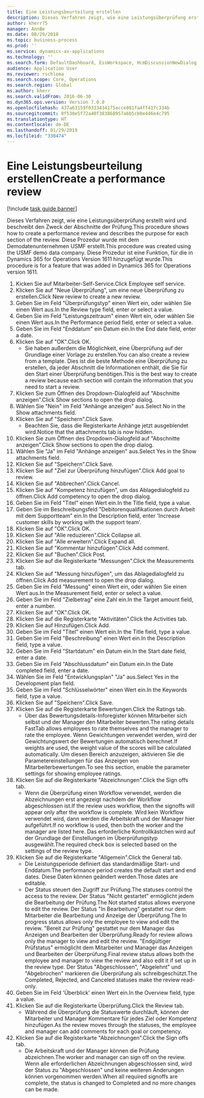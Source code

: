 ```yaml
---
title: Eine Leistungsbeurteilung erstellen
description: Dieses Verfahren zeigt, wie eine Leistungsüberprüfung erstellt wird und beschreibt den Zweck der Abschnitte der Prüfung.
author: kherr75
manager: AnnBe
ms.date: 08/29/2018
ms.topic: business-process
ms.prod: ''
ms.service: dynamics-ax-applications
ms.technology: ''
ms.search.form: DefaultDashboard, EssWorkspace, HcmDiscussionNewDialog, HcmDiscussion, HcmDiscussionChangeSettings, HcmDiscussionAddGoalDialog, HcmTopicCreate, HcmMeasurementDetailDialog, HcmPerfJournalAdd
audience: Application User
ms.reviewer: rschloma
ms.search.scope: Core, Operations
ms.search.region: Global
ms.author: kherr
ms.search.validFrom: 2016-06-30
ms.dyn365.ops.version: Version 7.0.0
ms.openlocfilehash: 437a63159f0333434175acce081fa4ff417c334b
ms.sourcegitcommit: 0f530e5f72a40f383868957a6b5cb0e446e4c795
ms.translationtype: HT
ms.contentlocale: de-DE
ms.lasthandoff: 01/29/2019
ms.locfileid: "338474"
---
```

# <a name="create-a-performance-review"></a><span data-ttu-id="45d5c-103">Eine Leistungsbeurteilung erstellen</span><span class="sxs-lookup"><span data-stu-id="45d5c-103">Create a performance review</span></span>

[!include [task guide banner](../../includes/task-guide-banner.md)]

<span data-ttu-id="45d5c-104">Dieses Verfahren zeigt, wie eine Leistungsüberprüfung erstellt wird und beschreibt den Zweck der Abschnitte der Prüfung.</span><span class="sxs-lookup"><span data-stu-id="45d5c-104">This procedure shows how to create a performance review and describes the purpose for each section of the review.</span></span> <span data-ttu-id="45d5c-105">Diese Prozedur wurde mit dem Demodatenunternehmen USMF erstellt.</span><span class="sxs-lookup"><span data-stu-id="45d5c-105">This procedure was created using the USMF demo data company.</span></span> <span data-ttu-id="45d5c-106">Diese Prozedur ist eine Funktion, für die in Dynamics 365 for Operations Version 1611 hinzugefügt wurde.</span><span class="sxs-lookup"><span data-stu-id="45d5c-106">This procedure is for a feature that was added in Dynamics 365 for Operations version 1611.</span></span>

1. <span data-ttu-id="45d5c-107">Kicken Sie auf Mitarbeiter-Self-Service.</span><span class="sxs-lookup"><span data-stu-id="45d5c-107">Click Employee self service.</span></span>
2. <span data-ttu-id="45d5c-108">Klicken Sie auf "Neue Überprüfung", um eine neue Überprüfung zu erstellen.</span><span class="sxs-lookup"><span data-stu-id="45d5c-108">Click New review to create a new review.</span></span>
3. <span data-ttu-id="45d5c-109">Geben Sie im Feld "Überprüfungstyp" einen Wert ein, oder wählen Sie einen Wert aus.</span><span class="sxs-lookup"><span data-stu-id="45d5c-109">In the Review type field, enter or select a value.</span></span>
4. <span data-ttu-id="45d5c-110">Geben Sie im Feld "Leistungszeitraum" einen Wert ein, oder wählen Sie einen Wert aus.</span><span class="sxs-lookup"><span data-stu-id="45d5c-110">In the Performance period field, enter or select a value.</span></span>
5. <span data-ttu-id="45d5c-111">Geben Sie im Feld "Enddatum" ein Datum ein.</span><span class="sxs-lookup"><span data-stu-id="45d5c-111">In the End date field, enter a date.</span></span>
6. <span data-ttu-id="45d5c-112">Klicken Sie auf "OK".</span><span class="sxs-lookup"><span data-stu-id="45d5c-112">Click OK.</span></span>
    * <span data-ttu-id="45d5c-113">Sie haben außerdem die Möglichkeit, eine Überprüfung auf der Grundlage einer Vorlage zu erstellen.</span><span class="sxs-lookup"><span data-stu-id="45d5c-113">You can also create a review from a template.</span></span> <span data-ttu-id="45d5c-114">Dies ist die beste Methode eine Überprüfung zu erstellen, da jeder Abschnitt die Informationen enthält, die Sie für den Start einer Überprüfung benötigen.</span><span class="sxs-lookup"><span data-stu-id="45d5c-114">This is the best way to create a review because each section will contain the information that you need to start a review.</span></span>  
7. <span data-ttu-id="45d5c-115">Klicken Sie zum Öffnen des Dropdown-Dialogfeld auf "Abschnitte anzeigen".</span><span class="sxs-lookup"><span data-stu-id="45d5c-115">Click Show sections to open the drop dialog.</span></span>
8. <span data-ttu-id="45d5c-116">Wählen Sie "Nein" im Feld "Anhänge anzeigen" aus.</span><span class="sxs-lookup"><span data-stu-id="45d5c-116">Select No in the Show attachments field.</span></span>
9. <span data-ttu-id="45d5c-117">Klicken Sie auf "Speichern".</span><span class="sxs-lookup"><span data-stu-id="45d5c-117">Click Save.</span></span>
    * <span data-ttu-id="45d5c-118">Beachten Sie, dass die Registerkarte Anhänge jetzt ausgeblendet wird.</span><span class="sxs-lookup"><span data-stu-id="45d5c-118">Notice that the attachments tab is now hidden.</span></span>  
10. <span data-ttu-id="45d5c-119">Klicken Sie zum Öffnen des Dropdown-Dialogfeld auf "Abschnitte anzeigen".</span><span class="sxs-lookup"><span data-stu-id="45d5c-119">Click Show sections to open the drop dialog.</span></span>
11. <span data-ttu-id="45d5c-120">Wählen Sie "Ja" im Feld "Anhänge anzeigen" aus.</span><span class="sxs-lookup"><span data-stu-id="45d5c-120">Select Yes in the Show attachments field.</span></span>
12. <span data-ttu-id="45d5c-121">Klicken Sie auf "Speichern".</span><span class="sxs-lookup"><span data-stu-id="45d5c-121">Click Save.</span></span>
13. <span data-ttu-id="45d5c-122">Klicken Sie auf "Ziel zur Überprüfung hinzufügen".</span><span class="sxs-lookup"><span data-stu-id="45d5c-122">Click Add goal to review.</span></span>
14. <span data-ttu-id="45d5c-123">Klicken Sie auf "Abbrechen".</span><span class="sxs-lookup"><span data-stu-id="45d5c-123">Click Cancel.</span></span>
15. <span data-ttu-id="45d5c-124">Klicken Sie auf "Kompetenz hinzufügen", um das Ablagedialogfeld zu öffnen.</span><span class="sxs-lookup"><span data-stu-id="45d5c-124">Click Add competency to open the drop dialog.</span></span>
16. <span data-ttu-id="45d5c-125">Geben Sie im Feld "Titel" einen Wert ein.</span><span class="sxs-lookup"><span data-stu-id="45d5c-125">In the Title field, type a value.</span></span>
17. <span data-ttu-id="45d5c-126">Geben Sie im Beschreibungsfeld "Debitorenqualifikationen durch Arbeit mit dem Supportteam" ein.</span><span class="sxs-lookup"><span data-stu-id="45d5c-126">In the Description field, enter 'Increase customer skills by working with the support team'.</span></span>
18. <span data-ttu-id="45d5c-127">Klicken Sie auf "OK".</span><span class="sxs-lookup"><span data-stu-id="45d5c-127">Click OK.</span></span>
19. <span data-ttu-id="45d5c-128">Klicken Sie auf "Alle reduzieren".</span><span class="sxs-lookup"><span data-stu-id="45d5c-128">Click Collapse all.</span></span>
20. <span data-ttu-id="45d5c-129">Klicken Sie auf "Alle erweitern".</span><span class="sxs-lookup"><span data-stu-id="45d5c-129">Click Expand all.</span></span>
21. <span data-ttu-id="45d5c-130">Klicken Sie auf "Kommentar hinzufügen".</span><span class="sxs-lookup"><span data-stu-id="45d5c-130">Click Add comment.</span></span>
22. <span data-ttu-id="45d5c-131">Klicken Sie auf "Buchen".</span><span class="sxs-lookup"><span data-stu-id="45d5c-131">Click Post.</span></span>
23. <span data-ttu-id="45d5c-132">Klicken Sie auf die Registerkarte "Messungen".</span><span class="sxs-lookup"><span data-stu-id="45d5c-132">Click the Measurements tab.</span></span>
24. <span data-ttu-id="45d5c-133">Klicken Sie auf "Messung hinzufügen", um das Ablagedialogfeld zu öffnen.</span><span class="sxs-lookup"><span data-stu-id="45d5c-133">Click Add measurement to open the drop dialog.</span></span>
25. <span data-ttu-id="45d5c-134">Geben Sie im Feld "Messung" einen Wert ein, oder wählen Sie einen Wert aus.</span><span class="sxs-lookup"><span data-stu-id="45d5c-134">In the Measurement field, enter or select a value.</span></span>
26. <span data-ttu-id="45d5c-135">Geben Sie im Feld "Zielbetrag" eine Zahl ein.</span><span class="sxs-lookup"><span data-stu-id="45d5c-135">In the Target amount field, enter a number.</span></span>
27. <span data-ttu-id="45d5c-136">Klicken Sie auf "OK".</span><span class="sxs-lookup"><span data-stu-id="45d5c-136">Click OK.</span></span>
28. <span data-ttu-id="45d5c-137">Klicken Sie auf die Registerkarte "Aktivitäten".</span><span class="sxs-lookup"><span data-stu-id="45d5c-137">Click the Activities tab.</span></span>
29. <span data-ttu-id="45d5c-138">Klicken Sie auf Hinzufügen.</span><span class="sxs-lookup"><span data-stu-id="45d5c-138">Click Add.</span></span>
30. <span data-ttu-id="45d5c-139">Geben Sie im Feld "Titel" einen Wert ein.</span><span class="sxs-lookup"><span data-stu-id="45d5c-139">In the Title field, type a value.</span></span>
31. <span data-ttu-id="45d5c-140">Geben Sie im Feld "Beschreibung" einen Wert ein.</span><span class="sxs-lookup"><span data-stu-id="45d5c-140">In the Description field, type a value.</span></span>
32. <span data-ttu-id="45d5c-141">Geben Sie im Feld "Startdatum" ein Datum ein.</span><span class="sxs-lookup"><span data-stu-id="45d5c-141">In the Start date field, enter a date.</span></span>
33. <span data-ttu-id="45d5c-142">Geben Sie im Feld "Abschlussdatum" ein Datum ein.</span><span class="sxs-lookup"><span data-stu-id="45d5c-142">In the Date completed field, enter a date.</span></span>
34. <span data-ttu-id="45d5c-143">Wählen Sie im Feld "Entwicklungsplan" "Ja" aus.</span><span class="sxs-lookup"><span data-stu-id="45d5c-143">Select Yes in the Development plan field.</span></span>
35. <span data-ttu-id="45d5c-144">Geben Sie im Feld "Schlüsselwörter" einen Wert ein.</span><span class="sxs-lookup"><span data-stu-id="45d5c-144">In the Keywords field, type a value.</span></span>
36. <span data-ttu-id="45d5c-145">Klicken Sie auf "Speichern".</span><span class="sxs-lookup"><span data-stu-id="45d5c-145">Click Save.</span></span>
37. <span data-ttu-id="45d5c-146">Klicken Sie auf die Registerkarte Bewertungen.</span><span class="sxs-lookup"><span data-stu-id="45d5c-146">Click the Ratings tab.</span></span>
    * <span data-ttu-id="45d5c-147">Über das Bewertungsdetails-Inforegister können Mitarbeiter sich selbst und der Manager den Mitarbeiter bewerten.</span><span class="sxs-lookup"><span data-stu-id="45d5c-147">The rating details FastTab allows employees to rate themselves and the manager to rate the employee.</span></span> <span data-ttu-id="45d5c-148">Wenn Gewichtungen verwendet werden, wird der Gewichtungswert der Bewertungen automatisch berechnet.</span><span class="sxs-lookup"><span data-stu-id="45d5c-148">If weights are used, the weight value of the scores will be calculated automatically.</span></span>    <span data-ttu-id="45d5c-149">Um diesen Bereich anzuzeigen, aktivieren Sie die Parametereinstellungen für das Anzeigen von Mitarbeiterbewertungen.</span><span class="sxs-lookup"><span data-stu-id="45d5c-149">To see this section, enable the parameter settings for showing employee ratings.</span></span>  
38. <span data-ttu-id="45d5c-150">Klicken Sie auf die Registerkarte "Abzeichnungen".</span><span class="sxs-lookup"><span data-stu-id="45d5c-150">Click the Sign offs tab.</span></span>
    * <span data-ttu-id="45d5c-151">Wenn die Überprüfung einen Workflow verwendet, werden die Abzeichnungen erst angezeigt nachdem der Workflow abgeschlossen ist.</span><span class="sxs-lookup"><span data-stu-id="45d5c-151">If the review uses workflow, then the signoffs will appear only after the workflow is complete.</span></span> <span data-ttu-id="45d5c-152">Wird kein Workflow verwendet wird, dann werden die Arbeitskraft und der Manager hier aufgeführt.</span><span class="sxs-lookup"><span data-stu-id="45d5c-152">If no workflow is used, then both the worker and the manager are listed here.</span></span> <span data-ttu-id="45d5c-153">Das erforderliche Kontrollkästchen wird auf der Grundlage der Einstellungen im Überprüfungstyp ausgewählt.</span><span class="sxs-lookup"><span data-stu-id="45d5c-153">The required check box is selected based on the settings of the review type.</span></span>  
39. <span data-ttu-id="45d5c-154">Klicken Sie auf die Registerkarte "Allgemein".</span><span class="sxs-lookup"><span data-stu-id="45d5c-154">Click the General tab.</span></span>
    * <span data-ttu-id="45d5c-155">Die Leistungsperiode definiert das standardmäßige Start- und Enddatum.</span><span class="sxs-lookup"><span data-stu-id="45d5c-155">The performance period creates the default start and end dates.</span></span> <span data-ttu-id="45d5c-156">Diese Daten können geändert werden.</span><span class="sxs-lookup"><span data-stu-id="45d5c-156">Those dates are editable.</span></span>  
    * <span data-ttu-id="45d5c-157">Der Status steuert den Zugriff zur Prüfung.</span><span class="sxs-lookup"><span data-stu-id="45d5c-157">The statuses control the access to the review.</span></span> <span data-ttu-id="45d5c-158">Der Status "Nicht gestartet" ermöglicht jedem die Bearbeitung der Prüfung.</span><span class="sxs-lookup"><span data-stu-id="45d5c-158">The Not started status allows everyone to edit the review.</span></span> <span data-ttu-id="45d5c-159">Der Status "In Bearbeitung" gestattet nur dem Mitarbeiter die Bearbeitung und Anzeige der Überprüfung.</span><span class="sxs-lookup"><span data-stu-id="45d5c-159">The In progress status allows only the employee to view and edit the review.</span></span> <span data-ttu-id="45d5c-160">"Bereit zur Prüfung" gestattet nur dem Manager das Anzeigen und Bearbeiten der Überprüfung.</span><span class="sxs-lookup"><span data-stu-id="45d5c-160">Ready for review allows only the manager to view and edit the review.</span></span> <span data-ttu-id="45d5c-161">"Endgültiger Prüfstatus" ermöglicht dem Mitarbeiter und Manager das Anzeigen und Bearbeiten der Überprüfung.</span><span class="sxs-lookup"><span data-stu-id="45d5c-161">Final review status allows both the employee and manager to view the review and also edit it if set up in the review type.</span></span> <span data-ttu-id="45d5c-162">Der Status "Abgeschlossen", "Abgelehnt" und "Abgebrochen" markieren die Überprüfung als schreibgeschützt.</span><span class="sxs-lookup"><span data-stu-id="45d5c-162">The Completed, Rejected, and Canceled statuses make the review read-only.</span></span>  
40. <span data-ttu-id="45d5c-163">Geben Sie im Feld 'Überblick' einen Wert ein.</span><span class="sxs-lookup"><span data-stu-id="45d5c-163">In the Overview field, type a value.</span></span>
41. <span data-ttu-id="45d5c-164">Klicken Sie auf die Registerkarte Überprüfung.</span><span class="sxs-lookup"><span data-stu-id="45d5c-164">Click the Review tab.</span></span>
    * <span data-ttu-id="45d5c-165">Während die Überprüfung die Statuswerte durchläuft, können der Mitarbeiter und Manager Kommentare für jedes Ziel oder Kompetenz hinzufügen.</span><span class="sxs-lookup"><span data-stu-id="45d5c-165">As the review moves through the statuses, the employee and manager can add comments for each goal or competency.</span></span>  
42. <span data-ttu-id="45d5c-166">Klicken Sie auf die Registerkarte "Abzeichnungen".</span><span class="sxs-lookup"><span data-stu-id="45d5c-166">Click the Sign offs tab.</span></span>
    * <span data-ttu-id="45d5c-167">Die Arbeitskraft und der Manager können die Prüfung abzeichnen.</span><span class="sxs-lookup"><span data-stu-id="45d5c-167">The worker and manager can sign off on the review.</span></span> <span data-ttu-id="45d5c-168">Wenn alle erforderlichen Abzeichnungen abgeschlossen sind, wird der Status zu "Abgeschlossen" und keine weiteren Änderungen können vorgenommen werden.</span><span class="sxs-lookup"><span data-stu-id="45d5c-168">When all required signoffs are complete, the status is changed to Completed and no more changes can be made.</span></span>  

